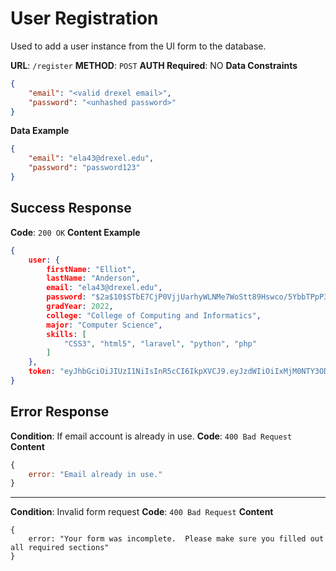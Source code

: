 # User Registration
Used to add a user instance from the UI form to the database.

**URL**: `/register`
**METHOD**: `POST`
**AUTH Required**: NO
**Data Constraints** <br>
```json
{
    "email": "<valid drexel email>",
    "password": "<unhashed password>"
}
```
**Data Example** <br>
```json
{
    "email": "ela43@drexel.edu",
    "password": "password123"
}
```
## Success Response
**Code**: `200 OK`
**Content Example**
```json
{
	user: {
	    firstName: "Elliot",
	    lastName: "Anderson",
	    email: "ela43@drexel.edu",
	    password: "$2a$10$STbE7CjP0VjjUarhyWLNMe7WoStt89Hswco/5YbbTPpP3YHHqbU82",
	    gradYear: 2022,
	    college: "College of Computing and Informatics",
	    major: "Computer Science",
	    skills: [
		    "CSS3", "html5", "laravel", "python", "php"
		]
	},
	token: "eyJhbGciOiJIUzI1NiIsInR5cCI6IkpXVCJ9.eyJzdWIiOiIxMjM0NTY3ODkwIiwibmFtZSI6IkVsbGlvdCBBbmRlcnNvbiIsImlhdCI6MTUxNjIzOTAyMn0.amILOIOhMyzvuy_Jr8y4IwQ_z2vYvEYm1lyWKmYpvfw"
}
```
## Error Response
**Condition**: If email account is already in use.
**Code**: `400 Bad Request`
**Content**
```javascript
{
	error: "Email already in use."
}
``` 
***
**Condition**: Invalid form request
**Code**: `400 Bad Request`
**Content**
```jav
{
    error: "Your form was incomplete.  Please make sure you filled out all required sections"
}
```

<!--stackedit_data:
eyJoaXN0b3J5IjpbMzg1NTA1NDE0XX0=
-->